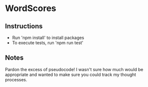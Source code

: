 # WordScores

## Instructions

- Run 'npm install' to install packages
- To execute tests, run 'npm run test'

## Notes

Pardon the excess of pseudocode! I wasn't sure how much would be appropriate and wanted to make sure you could track my thought processes.

